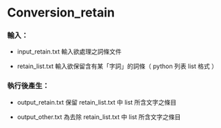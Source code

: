 # Conversion_retain

### 輸入：

- input_retain.txt 輸入欲處理之詞條文件

- retain_list.txt 輸入欲保留含有某「字詞」的詞條（ python 列表 list 格式 ）

### 執行後產生：

- output_retain.txt 保留 retain_list.txt 中 list 所含文字之條目

- output_other.txt 為去除 retain_list.txt 中 list 所含文字之條目
